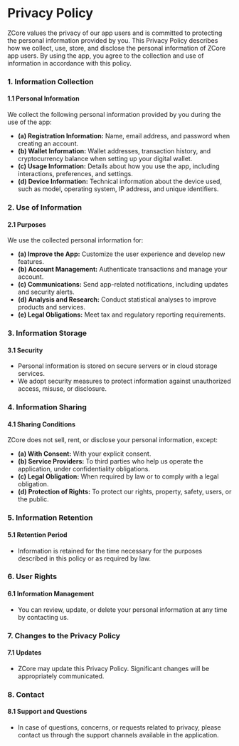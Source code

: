 # Privacy Policy

ZCore values the privacy of our app users and is committed to protecting the personal information provided by you. This Privacy Policy describes how we collect, use, store, and disclose the personal information of ZCore app users. By using the app, you agree to the collection and use of information in accordance with this policy.

### 1. Information Collection <a href="#1-coleta-de-informa-es" id="1-coleta-de-informa-es"></a>

#### 1.1 Personal Information <a href="#1-1-informa-es-pessoais" id="1-1-informa-es-pessoais"></a>

We collect the following personal information provided by you during the use of the app:

* **(a) Registration Information:** Name, email address, and password when creating an account.
* **(b) Wallet Information:** Wallet addresses, transaction history, and cryptocurrency balance when setting up your digital wallet.
* **(c) Usage Information:** Details about how you use the app, including interactions, preferences, and settings.
* **(d) Device Information:** Technical information about the device used, such as model, operating system, IP address, and unique identifiers.

### 2. Use of Information <a href="#2-uso-das-informa-es" id="2-uso-das-informa-es"></a>

#### 2.1 Purposes <a href="#2-1-finalidades" id="2-1-finalidades"></a>

We use the collected personal information for:

* **(a) Improve the App:** Customize the user experience and develop new features.
* **(b) Account Management:** Authenticate transactions and manage your account.
* **(c) Communications:** Send app-related notifications, including updates and security alerts.
* **(d) Analysis and Research:** Conduct statistical analyses to improve products and services.
* **(e) Legal Obligations:** Meet tax and regulatory reporting requirements.

### 3. Information Storage <a href="#3-armazenamento-das-informa-es" id="3-armazenamento-das-informa-es"></a>

#### 3.1 Security <a href="#3-1-seguran-a" id="3-1-seguran-a"></a>

* Personal information is stored on secure servers or in cloud storage services.
* We adopt security measures to protect information against unauthorized access, misuse, or disclosure.

### 4. Information Sharing <a href="#4-compartilhamento-das-informa-es" id="4-compartilhamento-das-informa-es"></a>

#### 4.1 Sharing Conditions <a href="#4-1-condi-es-de-compartilhamento" id="4-1-condi-es-de-compartilhamento"></a>

ZCore does not sell, rent, or disclose your personal information, except:

* **(a) With Consent:** With your explicit consent.
* **(b) Service Providers:** To third parties who help us operate the application, under confidentiality obligations.
* **(c) Legal Obligation:** When required by law or to comply with a legal obligation.
* **(d) Protection of Rights:** To protect our rights, property, safety, users, or the public.

### 5. Information Retention <a href="#5-reten-o-de-informa-es" id="5-reten-o-de-informa-es"></a>

#### 5.1 Retention Period <a href="#5-1-per-odo-de-reten-o" id="5-1-per-odo-de-reten-o"></a>

* Information is retained for the time necessary for the purposes described in this policy or as required by law.

### 6. User Rights <a href="#6-direitos-do-usu-rio" id="6-direitos-do-usu-rio"></a>

#### 6.1 Information Management <a href="#6-1-gerenciamento-de-informa-es" id="6-1-gerenciamento-de-informa-es"></a>

* You can review, update, or delete your personal information at any time by contacting us.

### 7. Changes to the Privacy Policy <a href="#7-altera-es-na-pol-tica-de-privacidade" id="7-altera-es-na-pol-tica-de-privacidade"></a>

#### 7.1 Updates <a href="#7-1-atualiza-es" id="7-1-atualiza-es"></a>

* ZCore may update this Privacy Policy. Significant changes will be appropriately communicated.

### 8. Contact <a href="#8-contato" id="8-contato"></a>

#### 8.1 Support and Questions <a href="#8-1-suporte-e-d-vidas" id="8-1-suporte-e-d-vidas"></a>

* In case of questions, concerns, or requests related to privacy, please contact us through the support channels available in the application.
